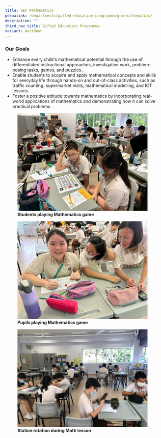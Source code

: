 ```yaml
---
title: GEP Mathematics
permalink: /departments/gifted-education-programme/gep-mathematics/
description: ""
third_nav_title: Gifted Education Programme
variant: markdown
---
```

### Our Goals

*  Enhance every child's mathematical potential through the use of differentiated instructional approaches, investigative work, problem-posing tasks, games, and puzzles..
* Enable students to acquire and apply mathematical concepts and skills for everyday life through hands-on and out-of-class activities, such as traffic counting, supermarket visits, mathematical modelling, and ICT lessons. .
* Foster a positive attitude towards mathematics by incorporating real-world applications of mathematics and demonstrating how it can solve practical problems.  .


<figure>
<img src="/images/gepmath1.jpg">
<figcaption> <strong>Students playing Mathematics game</strong> </figcaption>
</figure>

<figure>
<img src="/images/playing%20math%20games1.jpeg"> <strong>Pupils playing Mathematics game</strong> 
</figure>

<figure>
<img src="/images/Math%20Pic_3.jpg">
<figcaption> <strong>Station rotation during Math lesson</strong> </figcaption>
</figure>